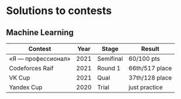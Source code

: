 # Solutions to contests

## Machine Learning

| Contest           | Year  | Stage     | Result        |
|-------------------|------ |-----------|---------------|
| «Я — профессионал»| 2021  | Semifinal | 60/100 pts    |
| Codeforces Raif   | 2021  | Round 1   | 66th/517 place|
| VK Cup            | 2021  | Qual      | 37th/128 place|
| Yandex Cup        | 2020  | Trial     | just practice |
